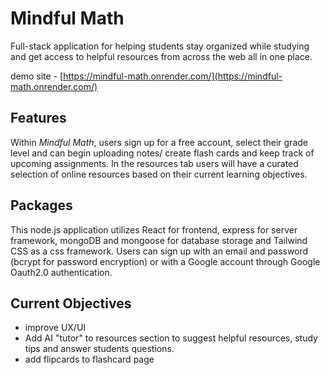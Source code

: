 # Mindful Math
 
Full-stack application for helping students stay organized while studying and get access to helpful resources from across the web all in one place.
 
demo site - [https://mindful-math.onrender.com/](https://mindful-math.onrender.com/)

## Features
 
Within *Mindful Math*, users sign up for a free account, select their grade level and can begin uploading notes/ create flash cards and keep track of upcoming assignments. In the resources tab users will have a curated selection of online resources based on their current learning objectives.
 
## Packages
 
This node.js application utilizes React for frontend, express for server framework, mongoDB and mongoose for database storage and Tailwind CSS as a css framework. Users can sign up with an email and password (bcrypt for password encryption) or with a Google account through Google Oauth2.0 authentication.
 
## Current Objectives
 
- improve UX/UI
- Add AI "tutor" to resources section to suggest helpful resources, study tips and answer students questions. 
- add flipcards to flashcard page
